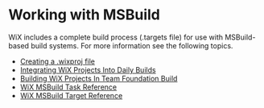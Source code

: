# Working with MSBuild

WiX includes a complete build process (.targets file) for use with MSBuild-based
build systems. For more information see the following topics.

* [Creating a .wixproj file](authoring_first_msbuild_project.html.md)
* [Integrating WiX Projects Into Daily Builds](daily_builds.html.md)
* [Building WiX Projects In Team Foundation Build](wix_with_team_build.html.md)
* [WiX MSBuild Task Reference](task_reference/index.html.md)
* [WiX MSBuild Target Reference](target_reference/index.html.md)
